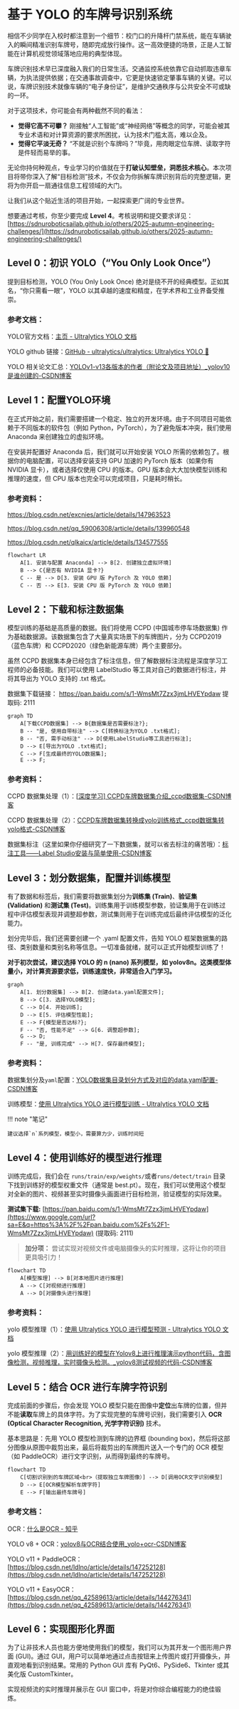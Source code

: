 # 基于 YOLO 的车牌号识别系统

相信不少同学在入校时都注意到一个细节：校门口的升降杆门禁系统，能在车辆驶入的瞬间精准识别车牌号，随即完成放行操作。这一高效便捷的场景，正是人工智能在计算机视觉领域落地应用的典型体现。

车牌识别技术早已深度融入我们的日常生活。交通监控系统依靠它自动抓取违章车辆，为执法提供依据；在交通事故调查中，它更是快速锁定肇事车辆的关键。可以说，车牌识别技术就像车辆的“电子身份证”，是维护交通秩序与公共安全不可或缺的一环。

对于这项技术，你可能会有两种截然不同的看法：

- **觉得它高不可攀？** 刚接触“人工智能”或“神经网络”等概念的同学，可能会被其专业术语和对计算资源的要求所困扰，认为技术门槛太高，难以企及。
- **觉得它平淡无奇？** “不就是识别个车牌吗？”毕竟，用肉眼定位车牌、读取字符是件轻而易举的事。

无论你持何种观点，专业学习的价值就在于**打破认知壁垒，洞悉技术核心**。本次项目将带你深入了解“目标检测”技术，不仅会为你拆解车牌识别背后的完整逻辑，更将为你开启一扇通往信息工程领域的大门。

让我们从这个贴近生活的项目开始，一起探索更广阔的专业世界。

想要通过考核，你至少要完成 **Level 4**。考核说明和提交要求详见：[https://sdnuroboticsailab.github.io/others/2025-autumn-engineering-challenges/](https://sdnuroboticsailab.github.io/others/2025-autumn-engineering-challenges/)

## Level 0：初识 YOLO（“You Only Look Once”）

提到目标检测，YOLO (You Only Look Once) 绝对是绕不开的经典模型。正如其名，“你只需看一眼”，YOLO 以其卓越的速度和精度，在学术界和工业界备受推崇。

### 参考文档：

YOLO官方文档：[主页 - Ultralytics YOLO 文档](https://docs.ultralytics.com/zh/)

YOLO github 链接：[GitHub - ultralytics/ultralytics: Ultralytics YOLO 🚀](https://github.com/ultralytics/ultralytics)

YOLO 相关论文汇总：[YOLOv1-v13各版本的作者（附论文及项目地址）_yolov10是谁创建的-CSDN博客](https://blog.csdn.net/qq_45464126/article/details/138159040)



## Level 1：配置YOLO环境

在正式开始之前，我们需要搭建一个稳定、独立的开发环境。由于不同项目可能依赖于不同版本的软件包（例如 Python，PyTorch），为了避免版本冲突，我们使用 Anaconda 来创建独立的虚拟环境。

在安装并配置好 Anaconda 后，我们就可以开始安装 YOLO 所需的依赖包了。根据你的电脑配置，可以选择安装支持 GPU 加速的 PyTorch 版本（如果你有 NVIDIA 显卡），或者选择仅使用 CPU 的版本。GPU 版本会大大加快模型训练和推理的速度，但 CPU 版本也完全可以完成项目，只是耗时稍长。

### 参考资料：

https://blog.csdn.net/excnies/article/details/147963523

https://blog.csdn.net/qq_59006308/article/details/139960548

https://blog.csdn.net/qlkaicx/article/details/134577555

```mermaid
flowchart LR
    A[1. 安装与配置 Anaconda] --> B[2. 创建独立虚拟环境]
    B --> C{是否有 NVIDIA 显卡?}
    C -- 是 --> D[3. 安装 GPU 版 PyTorch 及 YOLO 依赖]
    C -- 否 --> E[3. 安装 CPU 版 PyTorch 及 YOLO 依赖]
```

## Level 2：下载和标注数据集

模型训练的基础是高质量的数据。我们将使用 CCPD (中国城市停车场数据集) 作为基础数据源。该数据集包含了大量真实场景下的车牌图片，分为 CCPD2019（蓝色车牌）和 CCPD2020（绿色新能源车牌）两个主要部分。

虽然 CCPD 数据集本身已经包含了标注信息，但了解数据标注流程是深度学习工程师的必备技能。我们可以使用 LabelStudio 等工具对自己的数据进行标注，并将其导出为 YOLO 支持的 .txt 格式。

数据集下载链接： https://pan.baidu.com/s/1-WmsMt7Zzx3jmLHVEYpdaw 提取码: 2111

```mermaid
graph TD
    A[下载CCPD数据集] --> B{数据集是否需要标注?};
    B -- "是, 使用自带标注" --> C[转换标注为YOLO .txt格式];
    B -- "否, 需手动标注" --> D[使用LabelStudio等工具进行标注];
    D --> E[导出为YOLO .txt格式];
    C --> F[生成最终的YOLO数据集];
    E --> F;
```

### 参考资料：

CCPD 数据集处理（1）：[[深度学习\] CCPD车牌数据集介绍_ccpd数据集-CSDN博客](https://blog.csdn.net/LuohenYJ/article/details/117752120)

CCPD 数据集处理（2）：[CCPD车牌数据集转换成yolo训练格式_ccpd数据集转yolo格式-CSDN博客](https://blog.csdn.net/hyj6668/article/details/137028611)

数据集标注（这里如果你仔细研究了一下数据集，就可以省去标注的痛苦哦）：[标注工具——Label Studio安装与简单使用-CSDN博客](https://blog.csdn.net/m0_72915515/article/details/134248502)



## Level 3：划分数据集，配置并训练模型

有了数据和标签后，我们需要将数据集划分为**训练集 (Train)**、**验证集 (Validation)** 和**测试集 (Test)**。训练集用于训练模型参数，验证集用于在训练过程中评估模型表现并调整超参数，测试集则用于在训练完成后最终评估模型的泛化能力。

划分完毕后，我们还需要创建一个 .yaml 配置文件，告知 YOLO 框架数据集的路径、类别数量和类别名称等信息。一切准备就绪，就可以正式开始模型训练了！

**对于初次尝试，建议选择 YOLO 的 n (nano) 系列模型，如 yolov8n。这类模型体量小，对计算资源要求低，训练速度快，非常适合入门学习。**

```mermaid
graph 
    A[1. 划分数据集] --> B[2. 创建data.yaml配置文件];
    B --> C[3. 选择YOLO模型];
    C --> D[4. 开始训练];
    D --> E[5. 评估模型性能];
    E --> F{模型是否达标?};
    F -- "否, 性能不足" --> G[6. 调整超参数];
    G --> D;
    F -- "是, 训练完成" --> H[7. 保存最终模型];
```

### 参考资料：

数据集划分及`yaml`配置：[YOLO数据集目录划分方式及对应的data.yaml配置-CSDN博客](https://blog.csdn.net/m0_50037012/article/details/147097529)

训练模型：[使用 Ultralytics YOLO 进行模型训练 - Ultralytics YOLO 文档](https://docs.ultralytics.com/zh/modes/train/#usage-examples)

!!! note "笔记"

    建议选择`n`系列模型，模型小，需要算力少，训练时间短

## Level 4：使用训练好的模型进行推理

训练完成后，我们会在 `runs/train/exp/weights/`或者`runs/detect/train` 目录下找到训练好的模型权重文件（通常是 best.pt）。现在，我们可以使用这个模型对全新的图片、视频甚至实时摄像头画面进行目标检测，验证模型的实际效果。

**测试集下载:** [https://pan.baidu.com/s/1-WmsMt7Zzx3jmLHVEYpdaw](https://www.google.com/url?sa=E&q=https%3A%2F%2Fpan.baidu.com%2Fs%2F1-WmsMt7Zzx3jmLHVEYpdaw) (提取码: 2111)

> **加分项：** 尝试实现对视频文件或电脑摄像头的实时推理，这将让你的项目更具吸引力！

```mermaid
flowchart TD
    A[模型推理] --> B[对本地图片进行推理]
    A --> C[对视频进行推理]
    A --> D[对摄像头进行推理]
```

### 参考资料：

yolo 模型推理（1）：[使用 Ultralytics YOLO 进行模型预测 - Ultralytics YOLO 文档](https://docs.ultralytics.com/zh/modes/predict/#key-features-of-predict-mode)

yolo 模型推理（2）：[用训练好的模型在Yolov8上进行推理演示python代码，含图像检测，视频推理，实时摄像头检测。_yolov8测试视频的代码-CSDN博客](https://blog.csdn.net/TUSTer_/article/details/134716467)

## Level 5：结合 OCR 进行车牌字符识别

完成前面的步骤后，你会发现 YOLO 模型只能在图像中**定位**出车牌的位置，但并不能**读取**车牌上的具体字符。为了实现完整的车牌号识别，我们需要引入 **OCR (Optical Character Recognition, 光学字符识别)** 技术。

基本思路是：先用 YOLO 模型检测到车牌的边界框 (bounding box)，然后将这部分图像从原图中裁剪出来，最后将裁剪出的车牌图片送入一个专门的 OCR 模型（如 PaddleOCR）进行文字识别，从而得到最终的车牌号。

```mermaid
flowchart TD
	C[切割识别到的车牌区域<br>（提取独立车牌图像）] --> D[调用OCR文字识别模型]
    D --> E[OCR模型解析车牌字符]
    E --> F[输出最终车牌号]
```

### 参考文档：

OCR：[什么是OCR - 知乎](https://zhuanlan.zhihu.com/p/144919420)

YOLO v8 + OCR：[yolov8与OCR结合使用_yolo+ocr-CSDN博客](https://blog.csdn.net/varda8899/article/details/147108041)

YOLO v11 + PaddleOCR：[https://blog.csdn.net/ldlno/article/details/147252128](https://blog.csdn.net/ldlno/article/details/147252128)

YOLO v11 + EasyOCR：[https://blog.csdn.net/qq_42589613/article/details/144276341](https://blog.csdn.net/qq_42589613/article/details/144276341)

## Level 6：实现图形化界面

为了让非技术人员也能方便地使用我们的模型，我们可以为其开发一个图形用户界面 (GUI)。通过 GUI，用户可以简单地通过点击按钮来上传图片或打开摄像头，并直观地看到识别结果。常用的 Python GUI 库有 PyQt6、PySide6、Tkinter 或其美化版 CustomTkinter。

实现视频流的实时推理并展示在 GUI 窗口中，将是对你综合编程能力的绝佳锻炼。
